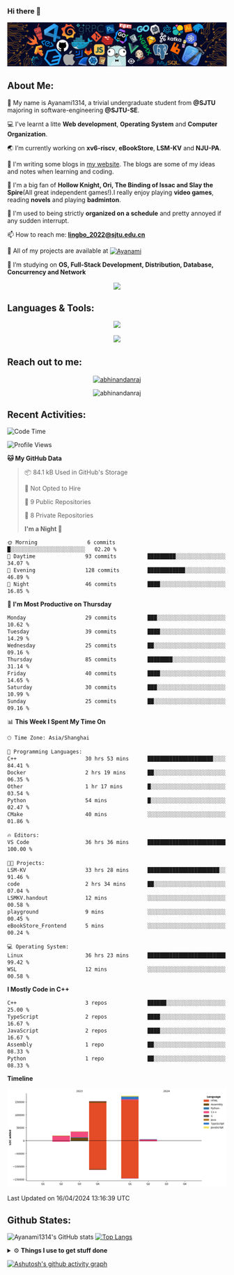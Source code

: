 ### Hi there 👋

![image](https://github.com/Ayanami1314/Ayanami1314/blob/master/assets/Programming.png)

## **About Me:**

🔭 My name is Ayanami1314, a trivial undergraduate student from **@SJTU** majoring in software-engineering **@SJTU-SE**.

💻 I’ve learnt a litte **Web development**, **Operating System** and **Computer Organization**.

🌏 I’m currently working on **xv6-riscv**, **eBookStore**, **LSM-KV** and **NJU-PA**.

📒 I'm writing some blogs in <a href="https://ayanami1314.github.io/">my website</a>. The blogs are some of my ideas and notes when learning and coding.

📜 I'm a big fan of **Hollow Knight, Ori, The Binding of Issac and Slay the Spire**(All great independent games!).I really enjoy playing **video games**, reading **novels** and playing **badminton**.

🤖 I'm used to being strictly **organized on a schedule** and pretty annoyed if any sudden interrupt.

📫 How to reach me: **lingbo_2022@sjtu.edu.cn**

💬 All of my projects are available at <a href="https://github.com/Ayanami1314" target="blank"><img align="center" src="https://raw.githubusercontent.com/rahuldkjain/github-profile-readme-generator/master/src/images/icons/Social/github.svg" alt="Ayanami" height="30" width="40" /></a>

🌱 I’m studying on **OS, Full-Stack Development, Distribution, Database, Concurrency and Network**

<p align="center">
   <img align="center" src="https://github-readme-streak-stats.herokuapp.com/?user=Ayanami1314&theme=radical&hide_border=true"/>
</p>

## **Languages & Tools:**

<p align="center">
  <a href="https://skillicons.dev">
    <img src="https://skillicons.dev/icons?i=c,cpp,html,css,ts,react,java,python,spring" />
  </a>
</p>
<p align="center">
  <a href="https://skillicons.dev">
    <img src="https://skillicons.dev/icons?i=linux,docker,vim,vscode,git,mongodb,mysql" />
  </a>
</p>

## **Reach out to me:** ️

<p align="center">
<a href="https://Ayanami1314.github.io" target="_blank"><img align="center" src="https://img.shields.io/badge/Website-3b5998?style=flat-square&logo=google-chrome&logoColor=white" alt="abhinandanraj" /></a>
<p align="center"> <img src="https://komarev.com/ghpvc/?username=Ayanami1314&label=Visitors&color=0088cc&style=flat-square" alt="abhinandanraj" /> </p>

## **Recent Activities:**

<!--START_SECTION:waka-->

![Code Time](http://img.shields.io/badge/Code%20Time-502%20hrs%2023%20mins-blue)

![Profile Views](http://img.shields.io/badge/Profile%20Views-0-blue)

**🐱 My GitHub Data**

> 📦 84.1 kB Used in GitHub's Storage
>
> 🚫 Not Opted to Hire
>
> 📜 9 Public Repositories
>
> 🔑 8 Private Repositories
>
> **I'm a Night 🦉**

```text
🌞 Morning                6 commits           █░░░░░░░░░░░░░░░░░░░░░░░░   02.20 %
🌆 Daytime                93 commits          █████████░░░░░░░░░░░░░░░░   34.07 %
🌃 Evening                128 commits         ████████████░░░░░░░░░░░░░   46.89 %
🌙 Night                  46 commits          ████░░░░░░░░░░░░░░░░░░░░░   16.85 %
```

📅 **I'm Most Productive on Thursday**

```text
Monday                   29 commits          ███░░░░░░░░░░░░░░░░░░░░░░   10.62 %
Tuesday                  39 commits          ████░░░░░░░░░░░░░░░░░░░░░   14.29 %
Wednesday                25 commits          ██░░░░░░░░░░░░░░░░░░░░░░░   09.16 %
Thursday                 85 commits          ████████░░░░░░░░░░░░░░░░░   31.14 %
Friday                   40 commits          ████░░░░░░░░░░░░░░░░░░░░░   14.65 %
Saturday                 30 commits          ███░░░░░░░░░░░░░░░░░░░░░░   10.99 %
Sunday                   25 commits          ██░░░░░░░░░░░░░░░░░░░░░░░   09.16 %
```

📊 **This Week I Spent My Time On**

```text
🕑︎ Time Zone: Asia/Shanghai

💬 Programming Languages:
C++                      30 hrs 53 mins      █████████████████████░░░░   84.41 %
Docker                   2 hrs 19 mins       ██░░░░░░░░░░░░░░░░░░░░░░░   06.35 %
Other                    1 hr 17 mins        █░░░░░░░░░░░░░░░░░░░░░░░░   03.54 %
Python                   54 mins             █░░░░░░░░░░░░░░░░░░░░░░░░   02.47 %
CMake                    40 mins             ░░░░░░░░░░░░░░░░░░░░░░░░░   01.86 %

🔥 Editors:
VS Code                  36 hrs 36 mins      █████████████████████████   100.00 %

🐱‍💻 Projects:
LSM-KV                   33 hrs 28 mins      ███████████████████████░░   91.46 %
code                     2 hrs 34 mins       ██░░░░░░░░░░░░░░░░░░░░░░░   07.04 %
LSMKV.handout            12 mins             ░░░░░░░░░░░░░░░░░░░░░░░░░   00.58 %
playground               9 mins              ░░░░░░░░░░░░░░░░░░░░░░░░░   00.45 %
eBookStore_Frontend      5 mins              ░░░░░░░░░░░░░░░░░░░░░░░░░   00.24 %

💻 Operating System:
Linux                    36 hrs 23 mins      █████████████████████████   99.42 %
WSL                      12 mins             ░░░░░░░░░░░░░░░░░░░░░░░░░   00.58 %
```

**I Mostly Code in C++**

```text
C++                      3 repos             ██████░░░░░░░░░░░░░░░░░░░   25.00 %
TypeScript               2 repos             ████░░░░░░░░░░░░░░░░░░░░░   16.67 %
JavaScript               2 repos             ████░░░░░░░░░░░░░░░░░░░░░   16.67 %
Assembly                 1 repo              ██░░░░░░░░░░░░░░░░░░░░░░░   08.33 %
Python                   1 repo              ██░░░░░░░░░░░░░░░░░░░░░░░   08.33 %
```

**Timeline**

![Lines of Code chart](https://raw.githubusercontent.com/Ayanami1314/Ayanami1314/master/assets/bar_graph.png)

Last Updated on 16/04/2024 13:16:39 UTC

<!--END_SECTION:waka-->

## **Github States:**

![Ayanami1314's GitHub stats](https://github-readme-stats.vercel.app/api?username=Ayanami1314&show_icons=true&bg_color=00000000)
[![Top Langs](https://github-readme-stats.vercel.app/api/top-langs/?username=Ayanami1314&layout=donut)](https://github.com/anuraghazra/github-readme-stats)

<details>
  <summary>⚙️ <b> Things I use to get stuff done</b></summary>
  	<ul>
  	   <li><b>OS:</b> Windows 11 / Ubuntu 22.04(wsl2) / Ubuntu 22.04 </li>
	     <li><b>Laptop:OMEN by HP Laptop</b> </li>
  	   <li><b>Browser: </b> Google Browser</li>
	     <li><b>Code Editor:</b> VSCode / IntelliJ / Pycharm </li>
	     <li><b>To Stay Updated:</b> April 16th 2024</li>
	    <br />
	</ul>
</details>

[![Ashutosh's github activity graph](https://github-readme-activity-graph.vercel.app/graph?username=Ayanami1314&theme=react-dark)](https://github.com/ashutosh00710/github-readme-activity-graph)
